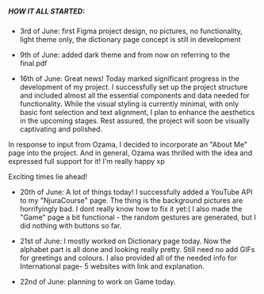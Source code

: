 ##### HOW IT ALL STARTED:

- 3rd of June: first Figma project design, 
no pictures, 
no functionality, 
light theme only, 
the dictionary page concept is still in development

- 9th of June: added dark theme and from now on referring to the final.pdf

- 16th of June: Great news! Today marked significant progress in the development of my project. I successfully set up the project structure and included almost all the essential components and data needed for functionality. While the visual styling is currently minimal, with only basic font selection and text alignment, I plan to enhance the aesthetics in the upcoming stages. Rest assured, the project will soon be visually captivating and polished.
  
In response to input from Ozama, I decided to incorporate an "About Me" page into the project. And in general, Ozama was thrilled with the idea and expressed full support for it! I'm really happy xp

Exciting times lie ahead!

- 20th of June: A lot of things today! I successfully added a YouTube API to my "NjuraCourse" page. The thing is the background pictures are horrifyingly bad. I dont really know how to fix it yet:( I also made the "Game" page a bit functional - the random gestures are generated, but I did nothing with buttons so far.
  
- 21st of June: I mostly worked on Dictionary page today. Now the alphabet part is all done and looking really pretty. Still need no add GIFs for greetings and colours. I also provided all of the needed info for International page- 5 websites with link and explanation.

- 22nd of June: planning to work on Game today.
